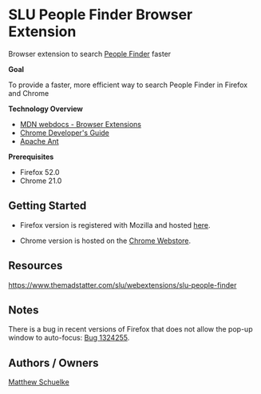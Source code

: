 # SLU People Finder Browser Extension

Browser extension to search [People Finder](https://www.slu.edu/peoplefinder) faster

**Goal** 

To provide a faster, more efficient way to search People Finder in Firefox and Chrome

**Technology Overview**

* [MDN webdocs - Browser Extensions](https://developer.mozilla.org/en-US/Add-ons/WebExtensions)
* [Chrome Developer's Guide](https://developer.chrome.com/extensions/devguide)
* [Apache Ant](https://ant.apache.org)

**Prerequisites**

* Firefox 52.0
* Chrome 21.0

## Getting Started

* Firefox version is registered with Mozilla and hosted [here](https://addons.mozilla.org/en-US/firefox/addon/slu-people-finder).

* Chrome version is hosted on the [Chrome Webstore](https://chrome.google.com/webstore/detail/slu-people-finder/iokfgmiafmjifmpnahdecmhgbbgdaikc).

## Resources

https://www.themadstatter.com/slu/webextensions/slu-people-finder

## Notes

There is a bug in recent versions of Firefox that does not allow the pop-up window to auto-focus: [Bug 1324255](https://bugzilla.mozilla.org/show_bug.cgi?id=1324255).

## Authors / Owners

[Matthew Schuelke](mailto:schuelkem@slu.edu)
